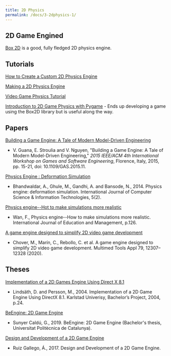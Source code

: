 ```yaml
---
title: 2D Physics
permalink: /docs/3-2dphysics-1/
---
```


## 2D Game Engined

[Box 2D](https://box2d.org/) is a good, fully fledged 2D physics engine.

## Tutorials

[How to Create a Custom 2D Physics Engine](https://gamedevelopment.tutsplus.com/tutorials/how-to-create-a-custom-2d-physics-engine-the-basics-and-impulse-resolution--gamedev-6331)  

[Making a 2D Physics Engine](https://www.codeproject.com/Articles/1029858/Making-a-D-Physics-Engine-The-Math)  

[Video Game Physics Tutorial](https://www.toptal.com/game/video-game-physics-part-i-an-introduction-to-rigid-body-dynamics)  

[Introduction to 2D Game Physics with Pygame](https://pet.timetocode.org/) - Ends up developing a game using the Box2D library but is useful along the way.  

## Papers

[Building a Game Engine: A Tale of Modern Model-Driven Engineering](https://ieeexplore.ieee.org/abstract/document/7169464)  
* V. Guana, E. Stroulia and V. Nguyen, "Building a Game Engine: A Tale of Modern Model-Driven Engineering," *2015 IEEE/ACM 4th International Workshop on Games and Software Engineering*, Florence, Italy, 2015, pp. 15-21, doi: 10.1109/GAS.2015.11.

[Physics Engine : Deformation Simulation](http://citeseerx.ist.psu.edu/viewdoc/download?doi=10.1.1.435.8836&rep=rep1&type=pdf)  
* Bhandwaldar, A., Ghule, M., Gandhi, A. and Bansode, N., 2014. Physics engine: deformation simulation. International Journal of Computer Science & Information Technologies, 5(2).

[Physics engine--Hot to make simulations more realistic](http://ij-em.com/Papers/Vol%202,%20No%203%20(IJEM%202017).pdf#page=130)  
* Wan, F., Physics engine--How to make simulations more realistic. International Journal of Education and Management, p.126.

[A game engine designed to simplify 2D video game development](https://link.springer.com/article/10.1007%2Fs11042-019-08433-z)  
* Chover, M., Marín, C., Rebollo, C. et al. A game engine designed to simplify 2D video game development. Multimed Tools Appl 79, 12307–12328 (2020).

## Theses

[Implementation of a 2D Games Engine Using Direct X 8.1](https://www.cs.kau.se/cs/education/courses/davcdiss/Exjobb_2004/C2004-24.pdf)  
* Lindsäth, D. and Persson, M., 2004. Implementation of a 2D Game Engine Using DirectX 8.1. Karlstad Univerisy, Bachelor’s Project, 2004, p.24.

[BeEngine: 2D Game Engine](https://upcommons.upc.edu/handle/2117/174247)  
* Sunyer Caldú, G., 2019. BeEngine: 2D Game Engine (Bachelor's thesis, Universitat Politècnica de Catalunya).

[Design and Development of a 2D Game Engine](http://repositori.uji.es/xmlui/handle/10234/169699)  
* Ruiz Gallego, Á., 2017. Design and Development of a 2D Game Engine.